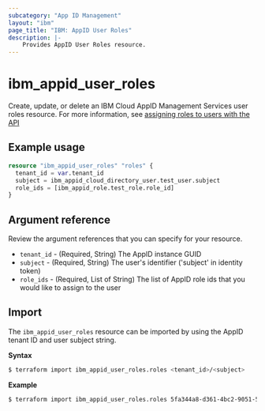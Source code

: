 ```yaml
---
subcategory: "App ID Management"
layout: "ibm"
page_title: "IBM: AppID User Roles"
description: |-
    Provides AppID User Roles resource.
---
```


# ibm_appid_user_roles

Create, update, or delete an IBM Cloud AppID Management Services user roles resource. For more information, see [assigning roles to users with the API](https://cloud.ibm.com/docs/appid?topic=appid-access-control&interface=api#assign-roles-api)

## Example usage

```terraform
resource "ibm_appid_user_roles" "roles" {
  tenant_id = var.tenant_id
  subject = ibm_appid_cloud_directory_user.test_user.subject
  role_ids = [ibm_appid_role.test_role.role_id]
}
```

## Argument reference
Review the argument references that you can specify for your resource.

- `tenant_id` - (Required, String) The AppID instance GUID
- `subject` - (Required, String) The user's identifier ('subject' in identity token)
- `role_ids` - (Required, List of String) The list of AppID role ids that you would like to assign to the user

## Import

The `ibm_appid_user_roles` resource can be imported by using the AppID tenant ID and user subject string.

**Syntax**

```bash
$ terraform import ibm_appid_user_roles.roles <tenant_id>/<subject>
```
**Example**

```bash
$ terraform import ibm_appid_user_roles.roles 5fa344a8-d361-4bc2-9051-58ca253f4b2b/03cd638a-b35a-43f2-a58a-c2d3fe26aaea
```
